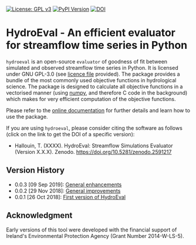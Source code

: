 [![License: GPL v3](https://img.shields.io/badge/License-GPL%20v3-blue.svg)](https://www.gnu.org/licenses/gpl-3.0)
[![PyPI Version](https://badge.fury.io/py/hydroeval.svg)](https://pypi.python.org/pypi/hydroeval)
[![DOI](https://zenodo.org/badge/DOI/10.5281/zenodo.2591217.svg)](https://doi.org/10.5281/zenodo.2591217)

# HydroEval - An efficient evaluator for streamflow time series in Python

`hydroeval` is an open-source `evaluator` of goodness of fit between simulated 
and observed streamflow time series in Python. It is licensed under GNU GPL-3.0 
(see [licence file](https://github.com/ThibHlln/hydroeval/blob/master/LICENCE.md) 
provided). The package provides a bundle of the most commonly used objective 
functions in hydrological science. The package is designed to calculate all 
objective functions in a vectorised manner (using [numpy](https://github.com/numpy/numpy), 
and therefore C code in the background) which makes for very efficient 
computation of the objective functions.

Please refer to the [online documentation](https://thibhlln.github.io/hydroeval) 
for further details and learn how to use the package. 

If you are using `hydroeval`, please consider citing the software as follows 
(click on the link to get the DOI of a specific version):
* Hallouin, T. (XXXX). HydroEval: Streamflow Simulations Evaluator (Version X.X.X). Zenodo. https://doi.org/10.5281/zenodo.2591217

## Version History

* 0.0.3 [09 Sep 2019]: [General enhancements](https://github.com/ThibHlln/hydroeval/releases/tag/v0.0.3)
* 0.0.2 [29 Nov 2018]: [General improvements](https://github.com/ThibHlln/hydroeval/releases/tag/v0.0.2)
* 0.0.1 [26 Oct 2018]: [First version of HydroEval](https://github.com/ThibHlln/hydroeval/releases/tag/v0.0.1)

## Acknowledgment

Early versions of this tool were developed with the financial support of 
Ireland's Environmental Protection Agency (Grant Number 2014-W-LS-5).

